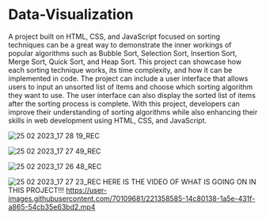 # Data-Visualization


A project built on HTML, CSS, and JavaScript focused on sorting techniques can be a great way to demonstrate the inner workings of popular algorithms such as Bubble Sort, Selection Sort, Insertion Sort, Merge Sort, Quick Sort, and Heap Sort. This project can showcase how each sorting technique works, its time complexity, and how it can be implemented in code. The project can include a user interface that allows users to input an unsorted list of items and choose which sorting algorithm they want to use. The user interface can also display the sorted list of items after the sorting process is complete. With this project, developers can improve their understanding of sorting algorithms while also enhancing their skills in web development using HTML, CSS, and JavaScript.

![25 02 2023_17 28 19_REC](https://user-images.githubusercontent.com/70109681/221358583-cff05aa2-f593-407c-8419-b5fa8ff2fa8b.png)

![25 02 2023_17 27 49_REC](https://user-images.githubusercontent.com/70109681/221358581-4c3b05f2-73a3-40bf-a6fa-167347290f1b.png)

![25 02 2023_17 26 48_REC](https://user-images.githubusercontent.com/70109681/221358588-e0954657-7ab9-442d-a22c-cb9e88254f34.png)

![25 02 2023_17 27 23_REC](https://user-images.githubusercontent.com/70109681/221358591-ac08fc7b-7ebf-4a70-ae79-8680a5c5653b.png)
HERE IS THE  VIDEO OF WHAT IS GOING ON IN THIS PROJECT!!!
https://user-images.githubusercontent.com/70109681/221358585-14c80138-1a5e-431f-a865-54cb35e63bd2.mp4
